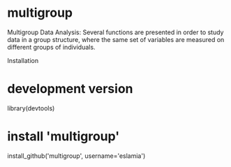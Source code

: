 # multigroup


Multigroup Data Analysis: Several functions are presented in order to study data in a group structure, where the same set of variables are measured on different groups of individuals.


Installation

# development version
library(devtools)

# install 'multigroup'
install_github('multigroup',  username='eslamia')
